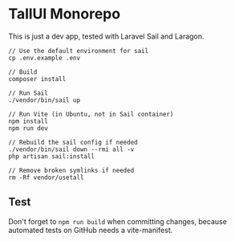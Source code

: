 # TallUI Monorepo

This is just a dev app, tested with Laravel Sail and Laragon.

```
// Use the default environment for sail
cp .env.example .env

// Build
composer install

// Run Sail
./vendor/bin/sail up

// Run Vite (in Ubuntu, not in Sail container)
npm install
npm run dev

// Rebuild the sail config if needed
./vendor/bin/sail down --rmi all -v
php artisan sail:install

// Remove broken symlinks if needed
rm -Rf vendor/usetall
```

## Test

Don't forget to `npm run build` when committing changes, because automated tests on GitHub needs a vite-manifest.
